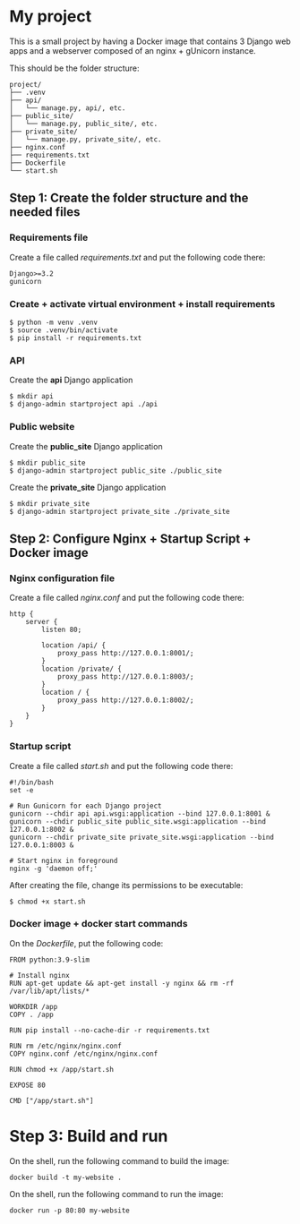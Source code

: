 # My project
This is a small project by having a Docker image that contains 3 Django web apps and a webserver composed of an nginx + gUnicorn instance.

This should be the folder structure:

```
project/
├── .venv
├── api/
│   └── manage.py, api/, etc.
├── public_site/
│   └── manage.py, public_site/, etc.
├── private_site/
│   └── manage.py, private_site/, etc.
├── nginx.conf
├── requirements.txt
├── Dockerfile
└── start.sh
```

## Step 1: Create the folder structure and the needed files
### Requirements file

Create a file called *requirements.txt* and put the following code there:
```
Django>=3.2
gunicorn
```

### Create + activate virtual environment + install requirements
```
$ python -m venv .venv
$ source .venv/bin/activate
$ pip install -r requirements.txt
```

### API
Create the **api** Django application
```
$ mkdir api
$ django-admin startproject api ./api
```

### Public website
Create the **public_site** Django application
```
$ mkdir public_site
$ django-admin startproject public_site ./public_site
```

Create the **private_site** Django application
```
$ mkdir private_site
$ django-admin startproject private_site ./private_site
```

## Step 2: Configure Nginx + Startup Script + Docker image
### Nginx configuration file
Create a file called *nginx.conf* and put the following code there:
```
http {
    server {
        listen 80;

        location /api/ {
            proxy_pass http://127.0.0.1:8001/;
        }
        location /private/ {
            proxy_pass http://127.0.0.1:8003/;
        }
        location / {
            proxy_pass http://127.0.0.1:8002/;
        }
    }
}
```



### Startup script
Create a file called *start.sh* and put the following code there:
```
#!/bin/bash
set -e

# Run Gunicorn for each Django project
gunicorn --chdir api api.wsgi:application --bind 127.0.0.1:8001 & 
gunicorn --chdir public_site public_site.wsgi:application --bind 127.0.0.1:8002 & 
gunicorn --chdir private_site private_site.wsgi:application --bind 127.0.0.1:8003 & 

# Start nginx in foreground
nginx -g 'daemon off;'
```

After creating the file, change its permissions to be executable:
```
$ chmod +x start.sh
```

### Docker image + docker start commands
On the *Dockerfile*, put the following code:
```
FROM python:3.9-slim

# Install nginx
RUN apt-get update && apt-get install -y nginx && rm -rf /var/lib/apt/lists/*

WORKDIR /app
COPY . /app

RUN pip install --no-cache-dir -r requirements.txt

RUN rm /etc/nginx/nginx.conf
COPY nginx.conf /etc/nginx/nginx.conf

RUN chmod +x /app/start.sh

EXPOSE 80

CMD ["/app/start.sh"]

```


# Step 3: Build and run
On the shell, run the following command to build the image:
```
docker build -t my-website .
```

On the shell, run the following command to run the image:
```
docker run -p 80:80 my-website
```